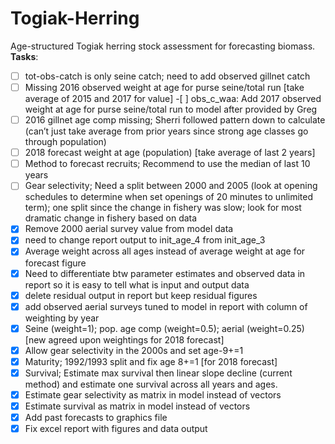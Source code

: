 # Togiak-Herring
Age-structured Togiak herring stock assessment for forecasting biomass.
**Tasks**:
-[ ] tot-obs-catch is only seine catch; need to add observed gillnet catch  
-[ ] Missing 2016 observed weight at age for purse seine/total run [take average of 2015 and 2017 for value]   -[ ] obs_c_waa: Add 2017 observed weight at age for purse seine/total run to model after provided by Greg  
-[ ] 2016 gillnet age comp missing; Sherri followed pattern down to calculate (can’t just take average from         prior years since strong age classes go through population)  
-[ ] 2018 forecast weight at age (population) [take average of last 2 years]  
-[ ] Method to forecast recruits; Recommend to use the median of last 10 years  
-[ ] Gear selectivity; Need a split between 2000 and 2005 (look at opening schedules to determine when set openings of 20 minutes to unlimited term); one split since the change in fishery was slow; look for most dramatic change in fishery based on data  
-[x] Remove 2000 aerial survey value from model data  
-[x] need to change report output to init_age_4 from init_age_3  
-[x] Average weight across all ages instead of average weight at age for forecast figure  
-[x] Need to differentiate btw parameter estimates and observed data in report so it is easy to tell what is input and output data  
-[x] delete residual output in report but keep residual figures  
-[x] add observed aerial surveys tuned to model in report with column of weighting by year  
-[x] Seine (weight=1); pop. age comp (weight=0.5); aerial (weight=0.25) [new agreed upon weightings for 2018 forecast]  
-[x] Allow gear selectivity in the 2000s and set age-9+=1  
-[x] Maturity; 1992/1993 split and fix age 8+=1 [for 2018 forecast]  
-[x] Survival; Estimate max survival then linear slope decline (current method) and estimate one survival across all years and ages.   
-[x] Estimate gear selectivity as matrix in model instead of vectors  
-[x] Estimate survival as matrix in model instead of vectors  
-[x] Add past forecasts to graphics file  
-[x] Fix excel report with figures and data output  